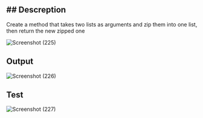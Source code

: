 ## ## Descreption
Create a method that takes two lists as arguments and zip them into one list, then return the new zipped one

![Screenshot (225)](https://user-images.githubusercontent.com/98957434/162074209-e3a1967e-c261-4499-b744-4faf90504649.png)


## Output
![Screenshot (226)](https://user-images.githubusercontent.com/98957434/162075014-3e99ca48-dec0-4deb-82ea-9a14596f7fd0.png)



## Test
![Screenshot (227)](https://user-images.githubusercontent.com/98957434/162075143-c3c51654-31b7-4ea5-a902-3366d4aad7d4.png)
